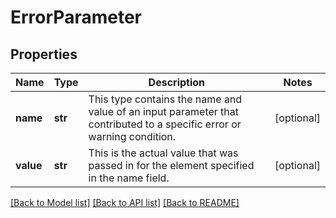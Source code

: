# ErrorParameter

## Properties
Name | Type | Description | Notes
------------ | ------------- | ------------- | -------------
**name** | **str** | This type contains the name and value of an input parameter that contributed to a specific error or warning condition. | [optional] 
**value** | **str** | This is the actual value that was passed in for the element specified in the name field. | [optional] 

[[Back to Model list]](../README.md#documentation-for-models) [[Back to API list]](../README.md#documentation-for-api-endpoints) [[Back to README]](../README.md)

